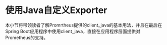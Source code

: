 # 使用Java自定义Exporter

本小节将带领读者了解Promrtheus提供的client\_java的基本用法，并且在最后在Spring Boot应用程序中使用client\_java，直接在应用程序层面提供对Prometheus的支持。


